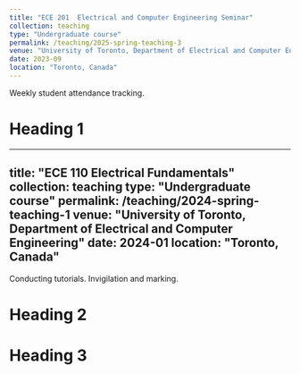 ```yaml
---
title: "ECE 201  Electrical and Computer Engineering Seminar"
collection: teaching
type: "Undergraduate course"
permalink: /teaching/2025-spring-teaching-3
venue: "University of Toronto, Department of Electrical and Computer Engineering"
date: 2023-09
location: "Toronto, Canada"
---
```


Weekly student attendance tracking. 


Heading 1
======

---
title: "ECE 110  Electrical Fundamentals"
collection: teaching
type: "Undergraduate course"
permalink: /teaching/2024-spring-teaching-1
venue: "University of Toronto, Department of Electrical and Computer Engineering"
date: 2024-01
location: "Toronto, Canada"
---

Conducting tutorials. 
Invigilation and marking.

Heading 2
======

Heading 3
======